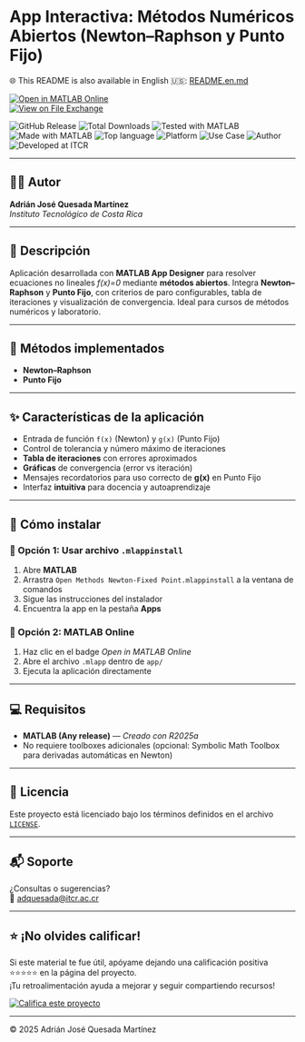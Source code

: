 # App Interactiva: Métodos Numéricos Abiertos (Newton–Raphson y Punto Fijo)

🌐 This README is also available in English 🇺🇸: [README.en.md](README.en.md)

[![Open in MATLAB Online](https://www.mathworks.com/images/responsive/global/open-in-matlab-online.svg)](https://matlab.mathworks.com/open/github/v1?repo=adriancrc/Open-Numerical-Methods)  
[![View on File Exchange](https://www.mathworks.com/matlabcentral/images/matlab-file-exchange.svg)](https://la.mathworks.com/matlabcentral/fileexchange/181853-open-numerical-methods)

![GitHub Release](https://img.shields.io/github/v/release/adriancrc/Open-Numerical-Methods)
![Total Downloads](https://img.shields.io/github/downloads/adriancrc/Open-Numerical-Methods/total)
![Tested with MATLAB](https://img.shields.io/endpoint?url=https%3A%2F%2Fraw.githubusercontent.com%2Fadriancrc%2FOpen-Numerical-Methods%2Fmain%2Freport%2Fbadge%2Ftested_with.json)
![Made with MATLAB](https://img.shields.io/badge/Made%20with-MATLAB-blue)
![Top language](https://img.shields.io/github/languages/top/adriancrc/Open-Numerical-Methods?label=Top%20Language&color=blue&cacheSeconds=3600)
![Platform](https://img.shields.io/badge/Platform-Windows%20%7C%20macOS%20%7C%20Linux-lightgrey)
![Use Case](https://img.shields.io/badge/Use-Educational-success)
![Author](https://img.shields.io/badge/Author-Adrián%20Quesada%20Martínez-blueviolet)
![Developed at ITCR](https://img.shields.io/badge/Developed%20at-ITCR-blue)

---

## 👨‍💻 Autor
**Adrián José Quesada Martínez**  
*Instituto Tecnológico de Costa Rica*

---

## 📘 Descripción

Aplicación desarrollada con **MATLAB App Designer** para resolver ecuaciones no lineales *f(x)=0* mediante **métodos abiertos**. Integra **Newton–Raphson** y **Punto Fijo**, con criterios de paro configurables, tabla de iteraciones y visualización de convergencia. Ideal para cursos de métodos numéricos y laboratorio.

---

## 🧮 Métodos implementados

- **Newton–Raphson**  
- **Punto Fijo**

---

## ✨ Características de la aplicación

- Entrada de función `f(x)` (Newton) y `g(x)` (Punto Fijo)  
- Control de tolerancia y número máximo de iteraciones  
- **Tabla de iteraciones** con errores aproximados  
- **Gráficas** de convergencia (error vs iteración)  
- Mensajes recordatorios para uso correcto de **g(x)** en Punto Fijo  
- Interfaz **intuitiva** para docencia y autoaprendizaje  

---

## 🚀 Cómo instalar

### 🔹 Opción 1: Usar archivo `.mlappinstall`

1. Abre **MATLAB**  
2. Arrastra `Open Methods Newton-Fixed Point.mlappinstall` a la ventana de comandos  
3. Sigue las instrucciones del instalador  
4. Encuentra la app en la pestaña **Apps**

### 🔹 Opción 2: MATLAB Online

1. Haz clic en el badge *Open in MATLAB Online*  
2. Abre el archivo `.mlapp` dentro de `app/`  
3. Ejecuta la aplicación directamente

---

## 💻 Requisitos

- **MATLAB (Any release)** — *Creado con R2025a*  
- No requiere toolboxes adicionales (opcional: Symbolic Math Toolbox para derivadas automáticas en Newton)

---

## 📄 Licencia

Este proyecto está licenciado bajo los términos definidos en el archivo [`LICENSE`](LICENSE).

---

## 📬 Soporte

¿Consultas o sugerencias?  
📧 [adquesada@itcr.ac.cr](mailto:adquesada@itcr.ac.cr)

---

## ⭐ ¡No olvides calificar!

Si este material te fue útil, apóyame dejando una calificación positiva ⭐⭐⭐⭐⭐ en la página del proyecto.  
¡Tu retroalimentación ayuda a mejorar y seguir compartiendo recursos!

[![Califica este proyecto](https://img.shields.io/badge/★★★★★-Califica%20en%20File%20Exchange-blueviolet?style=for-the-badge)](https://la.mathworks.com/matlabcentral/fileexchange/181853-open-numerical-methods)

---

© 2025 Adrián José Quesada Martínez
